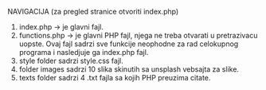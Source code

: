 NAVIGACIJA
(za pregled stranice otvoriti index.php) 
1. index.php -> je glavni fajl.
2. functions.php -> je glavni PHP fajl, njega ne treba otvarati u pretrazivacu uopste. Ovaj fajl sadrzi sve funkcije neophodne za rad celokupnog programa i nasledjuje ga index.php fajl. 
3. style folder sadrzi style.css fajl.
4. folder images sadrzi 10 slika skinutih sa unsplash vebsajta za slike.
5. texts folder sadrzi 4 .txt fajla sa kojih PHP preuzima citate.
